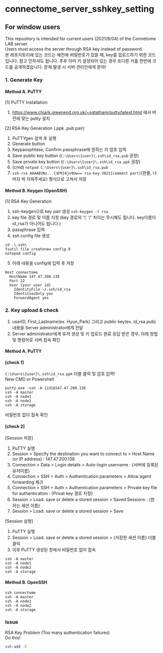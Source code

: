 # connectome_server_sshkey_setting 
## For window users
This repository is intended for current users (2021/8/04) of the Connetome LAB server.   
Users must access the server through RSA key instead of password.   
본 레포지토리에 있는 코드는 예전에 비밀번호가 있을 때, key를 업로드하기 위한 코드입니다. 참고 안하셔도 됩니다. 
추후 이미 키 설정되어 있는 경우 또다른 키를 한번에 코드를 공개하겠습니다.
문제 발생 시 서버 관리인에게 문의!

### 1. Generate Key
#### Method A. PuTTY
[1] PuTTY Installation   
1. https://www.chiark.greenend.org.uk/~sgtatham/putty/latest.html 에서 버전에 맞는 putty 설치   

[2] RSA Key Generation (.ppk .pub pair)  
1. PuTTYgen 검색 후 실행   
1. Generate button   
1. Keypassphtase,  Confirm passphrase에 원하는 키 암호 입력   
1. Save public key button (`C:\Users\{user}\.ssh\id_rsa.pub` 권장)   
1. Save private key button (`C:\Users\{user}\.ssh\id_rsa.ppk` 권장)   
1. (cmd) `notpad C:\Users\{user}\.ssh\id_rsa.pub` 
1. `ssh-rsa AAAAB3Nz...{생략}6jv9Uw== rsa-key-2021{comment part}`(한줄, 나머지 싹 지워주세요) 형식으로 고쳐서 저장   

#### Method B. Keygen (OpenSSH)
[1] RSA Key Generation
1. ssh-keygen으로 key pair 생성 ```ssh-keygen -t rsa```
2. key file 경로 및 이름 지정 (key 경로의 '\\' '/' 차이는 무시해도 됩니다. key이름이 id_rsa가 아니어도 됩니다.)
3. passphrase 입력 
4. ssh config file 생성
```
cd .\.ssh\
fsutil file createnew config 0
notepad config
```
5. 아래 내용을 config에 입력 후 저장
```
Host connectome
  HostName 147.47.200.138
  Port 22
  User {your user id}
	IdentityFile ~/.ssh/id_rsa
	IdentitiesOnly yes
	ForwardAgent yes
```

### 2. Key upload & check
1. userID, First_Lastname(ex. Hyun_Park)  그리고 public key(ex. id_rsa.pub)내용을 Server administrator에게 전달
2. Server administrator에게 유저 생성 및 키 업로드 완료 응답 받은 경우, 아래 방법 및 명령어로 서버 접속 확인

#### Method A. PuTTY
#### [check 1]
`C:\Users\{user}\.ssh\id_rsa.ppk` 더블 클릭 및 암호 입력!   
New CMD or Powershell
```
putty.exe -ssh -A {id}@147.47.200.138
ssh -A master
ssh -A node1
ssh -A node2
ssh -A storage 
```
비밀번호 없이 접속 확인
#### [check 2]
[Session 저장]
1. PuTTY 실행
1. Session > Specify the destination you want to connect to > Host Name (or IP address)  : 147.47.200.138
1. Connection > Data > Login details > Auto-login username : {서버에 등록된 유저이름}
1. Connection > SSH > Auth > Authentication parameters > Allow agent forwarding 체크
1. Connection > SSH > Auth > Authentication parameters > Private key file for authentication : {Privat key 경로 지정}
1. Session > Load. save or delete a stored session > Saved Sessions : {원하는 세션 이름}
1. Session > Load. save or delete a stored session > Save

[Session 실행]
1. PuTTY 실행
1. Session > Load. save or delete a stored session > {저장한 세션 이름} 더블 클릭
1. 이후 PuTTY 생성된 창에서 비밀번호 없이 접속
```
ssh -A master
ssh -A node1
ssh -A node2
ssh -A storage
```


#### Method B. OpenSSH
```
ssh connectome
ssh -A master
ssh -A node1
ssh -A node2
ssh -A storage
```


### Issue
RSA Key Problem (Too many authentication failures)   
Do this!
```bash
ssh-add -D 
```
